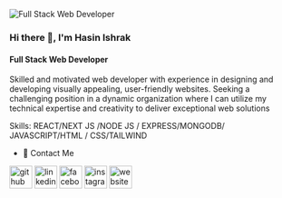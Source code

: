 ![Full Stack Web Developer](https://scontent.fbzl5-1.fna.fbcdn.net/v/t1.6435-9/130788564_2758927351028306_3334210402250900466_n.jpg?_nc_cat=111&ccb=1-7&_nc_sid=2be8e3&_nc_ohc=Js2T5pWPW54AX_VpIkA&_nc_ht=scontent.fbzl5-1.fna&oh=00_AfBw4475ynWgdGzimTY56LiPBwIVV926pgn_uI2js_IBeA&oe=6573421A)
### Hi there 👋, I'm Hasin Ishrak
#### Full Stack Web Developer


 Skilled and motivated web developer with  experience in designing and developing visually appealing, user-friendly websites. Seeking a challenging position in a dynamic organization where I can utilize my technical expertise and creativity to deliver exceptional web solutions

Skills:   REACT/NEXT JS /NODE JS / EXPRESS/MONGODB/ JAVASCRIPT/HTML / CSS/TAILWIND

- 🔭 Contact Me


[<img src='https://cdn.jsdelivr.net/npm/simple-icons@3.0.1/icons/github.svg' alt='github' height='40'>](https://github.com/https://github.com/Ishrak01)  [<img src='https://cdn.jsdelivr.net/npm/simple-icons@3.0.1/icons/linkedin.svg' alt='linkedin' height='40'>](https://www.linkedin.com/in/https://www.linkedin.com/in/hasin-ishrak-hisham-b9a67b20b/)  [<img src='https://cdn.jsdelivr.net/npm/simple-icons@3.0.1/icons/facebook.svg' alt='facebook' height='40'>](https://www.facebook.com/https://www.facebook.com/Hasin.Ishrak.Hisham/)  [<img src='https://cdn.jsdelivr.net/npm/simple-icons@3.0.1/icons/instagram.svg' alt='instagram' height='40'>](https://www.instagram.com/https://www.instagram.com/hasin.ishrak.hisham//)  [<img src='https://cdn.jsdelivr.net/npm/simple-icons@3.0.1/icons/icloud.svg' alt='website' height='40'>](ishrakhasin.com)  

